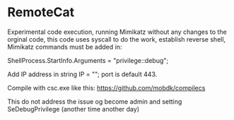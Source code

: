 # RemoteCat

Experimental code execution, running Mimikatz without any changes to the orginal code, this code uses syscall to do the work, establish reverse shell, Mimikatz commands must be added in:

ShellProcess.StartInfo.Arguments = "privilege::debug";

Add IP address in string IP = ""; port is default 443.

Compile with csc.exe like this: https://github.com/mobdk/compilecs 

This do not address the issue og become admin and setting SeDebugPrivilege (another time another day)
